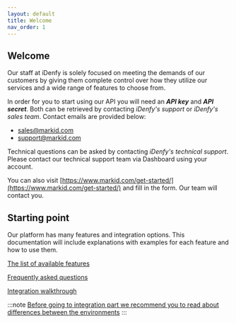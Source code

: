```yaml
---
layout: default
title: Welcome
nav_order: 1
---
```


## Welcome
Our staff at iDenfy is solely focused on meeting the demands of our customers by giving them complete control over how they utilize our services and a wide range of features to choose from.

In order for you to start using our API you will need an ***API key*** and ***API secret***. Both can be retrieved by contacting *iDenfy's support* or *iDenfy's sales team*. Contact emails are provided below:
- sales@markid.com
- support@markid.com

Technical questions can be asked by contacting *iDenfy's technical support*.
Please contact our technical support team via Dashboard using your account.

You can also visit [https://www.markid.com/get-started/](https://www.markid.com/get-started/) and fill in the form. Our team will contact you.

## Starting point
Our platform has many features and integration options. This documentation will include explanations with examples for each feature and how to use them.

[The list of available features](getting-started/FeaturesList)

[Frequently asked questions](extra/FAQ)

[Integration walkthrough](getting-started/GettingStarted)

:::note
[Before going to integration part we recommend you to read about differences between the environments](getting-started/Environments)
:::

